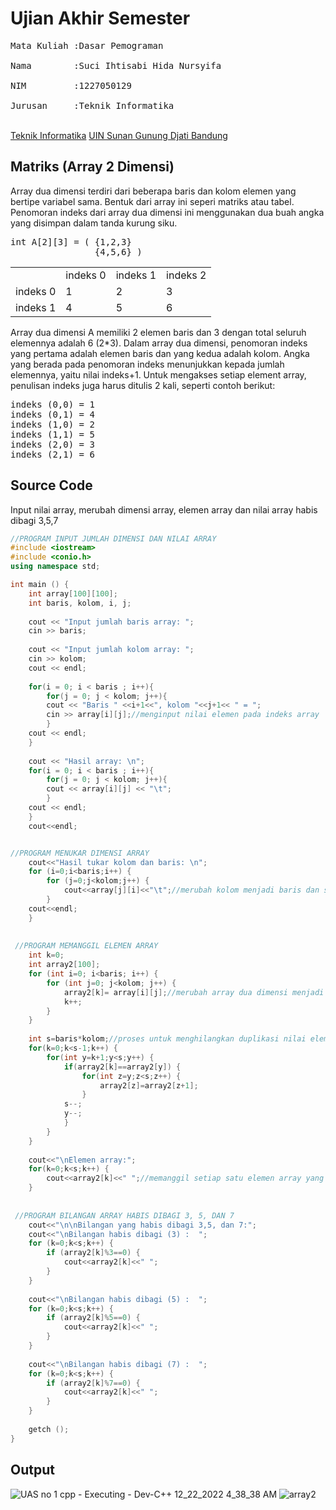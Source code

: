 # Ujian Akhir Semester 
<pre>Mata Kuliah :Dasar Pemograman
<br>Nama        :Suci Ihtisabi Hida Nursyifa
<br>NIM         :1227050129
<br>Jurusan     :Teknik Informatika</pre>
<br>[Teknik Informatika](http://if.uinsgd.ac.id/) [UIN Sunan Gunung Djati Bandung](https://uinsgd.ac.id/)</pre>

## Matriks (Array 2 Dimensi)
Array dua dimensi terdiri dari beberapa baris dan kolom elemen yang bertipe variabel sama. Bentuk dari array ini seperi matriks atau tabel. Penomoran indeks dari array dua dimensi ini menggunakan dua buah angka yang disimpan dalam tanda kurung siku.
<pre>
int A[2][3] = ( {1,2,3} 
                {4,5,6} )
</pre>
<table>
  <tr>
    <td>        </td>
    <td>indeks 0</td>
    <td>indeks 1</td>
    <td>indeks 2</td>
  </tr>
    <td>indeks 0</td>
    <td>1</td>
    <td>2</td>
    <td>3</td>
  <tr>
    <td>indeks 1</td>
    <td>4</td>
    <td>5</td>
    <td>6</td>
  </tr>
</table>
Array dua dimensi A memiliki 2 elemen baris dan 3 dengan total seluruh elemennya adalah 6 (2*3). Dalam array dua dimensi, penomoran indeks yang pertama adalah elemen baris dan yang kedua adalah kolom. Angka yang berada pada penomoran indeks menunjukkan kepada jumlah elemennya, yaitu nilai indeks+1. Untuk mengakses setiap element array, penulisan indeks juga harus ditulis 2 kali, seperti contoh berikut:
<pre>
indeks (0,0) = 1
indeks (0,1) = 4
indeks (1,0) = 2
indeks (1,1) = 5
indeks (2,0) = 3
indeks (2,1) = 6
</pre>



## Source Code
Input nilai array, merubah dimensi array, elemen array dan nilai array habis dibagi 3,5,7
```c++
//PROGRAM INPUT JUMLAH DIMENSI DAN NILAI ARRAY
#include <iostream>
#include <conio.h>
using namespace std;

int main () {
	int array[100][100];
	int baris, kolom, i, j;
 
	cout << "Input jumlah baris array: ";
	cin >> baris;
 
	cout << "Input jumlah kolom array: ";
	cin >> kolom;
	cout << endl;
 
	for(i = 0; i < baris ; i++){
    	for(j = 0; j < kolom; j++){
      	cout << "Baris " <<i+1<<", kolom "<<j+1<< " = ";
      	cin >> array[i][j];//menginput nilai elemen pada indeks array
    	}
    cout << endl;
  	}
 
  	cout << "Hasil array: \n";
  	for(i = 0; i < baris ; i++){
    	for(j = 0; j < kolom; j++){
      	cout << array[i][j] << "\t";
    	}
    cout << endl;
  	}
	cout<<endl;


//PROGRAM MENUKAR DIMENSI ARRAY
	cout<<"Hasil tukar kolom dan baris: \n";
	for (i=0;i<baris;i++) {
		for (j=0;j<kolom;j++) {
			cout<<array[j][i]<<"\t";//merubah kolom menjadi baris dan sebaliknya
		}
	cout<<endl;
	}
	
  
 //PROGRAM MEMANGGIL ELEMEN ARRAY
	int k=0;
	int array2[100];
	for (int i=0; i<baris; i++) {
		for (int j=0; j<kolom; j++) {
			array2[k]= array[i][j];//merubah array dua dimensi menjadi satu dimensi
			k++;
		}
	}
	
	int s=baris*kolom;//proses untuk menghilangkan duplikasi nilai elemen
	for(k=0;k<s-1;k++) {
		for(int y=k+1;y<s;y++) {
			if(array2[k]==array2[y]) {
				for(int z=y;z<s;z++) {
					array2[z]=array2[z+1];
				}
			s--;
			y--;
			}
		}
	}
	
	cout<<"\nElemen array:";
 	for(k=0;k<s;k++) {
        cout<<array2[k]<<" ";//memanggil setiap satu elemen array yang berbeda (bilangan yang bernilai sama hanya di tampilkan salah satunya) 
	}
  
  
 //PROGRAM BILANGAN ARRAY HABIS DIBAGI 3, 5, DAN 7
	cout<<"\n\nBilangan yang habis dibagi 3,5, dan 7:";
	cout<<"\nBilangan habis dibagi (3) :  ";
	for (k=0;k<s;k++) {
		if (array2[k]%3==0) {
			cout<<array2[k]<<" ";
		}
	}
	
	cout<<"\nBilangan habis dibagi (5) :  ";
	for (k=0;k<s;k++) {
		if (array2[k]%5==0) {
			cout<<array2[k]<<" ";
		}
	}
	
	cout<<"\nBilangan habis dibagi (7) :  ";
	for (k=0;k<s;k++) {
		if (array2[k]%7==0) {
			cout<<array2[k]<<" ";
		}
	}
	
	getch ();
}
```
## Output
 ![UAS no 1 cpp - Executing - Dev-C++ 12_22_2022 4_38_38 AM](https://user-images.githubusercontent.com/118999021/209021360-5aff2278-70bb-4ede-85a3-72df2a5506de.png) 
 ![array2](https://user-images.githubusercontent.com/118999021/209021389-85386bb0-7984-470a-a8c3-2b62f6dd76ee.png)
